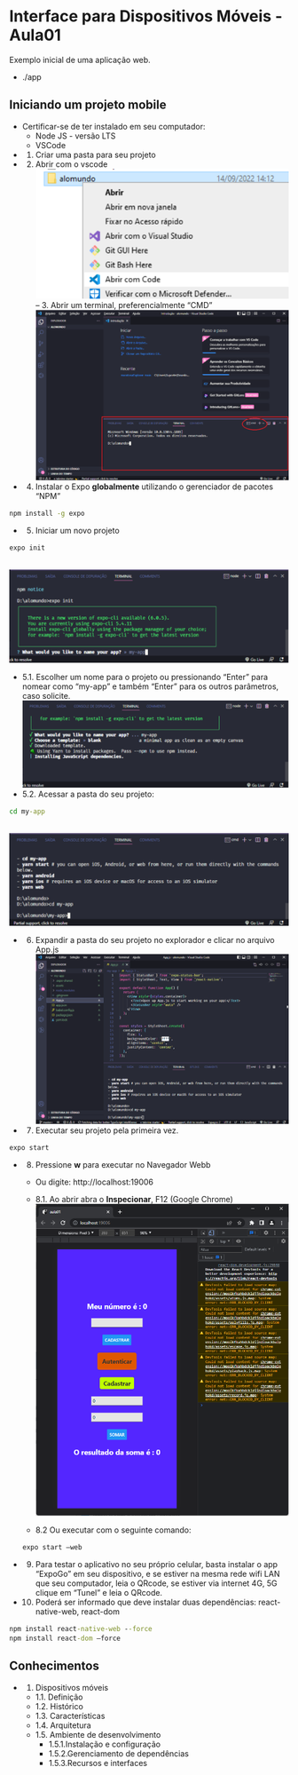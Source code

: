 # Interface para Dispositivos Móveis - Aula01
Exemplo inicial de uma aplicação web.
- ./app

## Iniciando um projeto mobile
- Certificar-se de ter instalado em seu computador:
    - Node JS - versão LTS
    - VSCode
- 1. Criar uma pasta para seu projeto
- 2. Abrir com o vscode
<br>![Print1](./imgs/print1.png)
– 3. Abrir um terminal, preferencialmente “CMD”
<br>![Print1](./imgs/print2.png)
- 4. Instalar o Expo **globalmente** utilizando o gerenciador de pacotes “NPM”
```cmd
npm install -g expo
```
- 5. Iniciar um novo projeto
```cmd
expo init
```
<br>![Print1](./imgs/print3.png)
- 5.1. Escolher um nome para o projeto ou pressionando “Enter” para nomear como “my-app” e também “Enter” para os outros parâmetros, caso solicite.
<br>![Print1](./imgs/print4.png)
- 5.2. Acessar a pasta do seu projeto:
```cmd
cd my-app
```
<br>![Print1](./imgs/print5.png)
- 6. Expandir a pasta do seu projeto no explorador e clicar no arquivo App.js
<br>![Print1](./imgs/print6.png)
- 7. Executar seu projeto pela primeira vez.
```cmd
expo start
```
- 8. Pressione **w** para executar no Navegador Webb
    - Ou digite: http://localhost:19006
    - 8.1. Ao abrir abra o **Inspecionar**, F12 (Google Chrome)
<br>![Print](./app/assets/print1.png)

    - 8.2 Ou executar com o seguinte comando:
    ```cmd
    expo start –web
    ```
- 9. Para testar o aplicativo no seu próprio celular, basta instalar o app “ExpoGo” em seu dispositivo, e se estiver na mesma rede wifi LAN que seu computador, leia o QRcode, se estiver via internet 4G, 5G clique em “Tunel” e leia o QRcode.

- 10. Poderá ser informado que deve instalar duas dependências: react-native-web, react-dom
```cmd
npm install react-native-web --force
npm install react-dom –force
```

## Conhecimentos
- 1. Dispositivos móveis
	- 1.1. Definição
	- 1.2. Histórico
	- 1.3. Características
	- 1.4. Arquitetura
	- 1.5. Ambiente de desenvolvimento
		- 1.5.1.Instalação e configuração
		- 1.5.2.Gerenciamento de dependências
		- 1.5.3.Recursos e interfaces